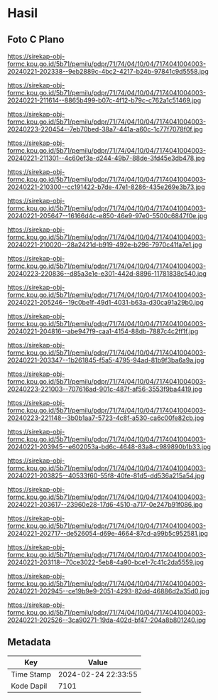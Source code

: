 # Hasil

## Foto C Plano

https://sirekap-obj-formc.kpu.go.id/5b71/pemilu/pdpr/71/74/04/10/04/7174041004003-20240221-202338--9eb2889c-4bc2-4217-b24b-97841c9d5558.jpg

https://sirekap-obj-formc.kpu.go.id/5b71/pemilu/pdpr/71/74/04/10/04/7174041004003-20240221-211614--8865b499-b07c-4f12-b79c-c762a1c51469.jpg

https://sirekap-obj-formc.kpu.go.id/5b71/pemilu/pdpr/71/74/04/10/04/7174041004003-20240223-220454--7eb70bed-38a7-441a-a60c-1c77f7078f0f.jpg

https://sirekap-obj-formc.kpu.go.id/5b71/pemilu/pdpr/71/74/04/10/04/7174041004003-20240221-211301--4c60ef3a-d244-49b7-88de-3fd45e3db478.jpg

https://sirekap-obj-formc.kpu.go.id/5b71/pemilu/pdpr/71/74/04/10/04/7174041004003-20240221-210300--cc191422-b7de-47e1-8286-435e269e3b73.jpg

https://sirekap-obj-formc.kpu.go.id/5b71/pemilu/pdpr/71/74/04/10/04/7174041004003-20240221-205647--16166d4c-e850-46e9-97e0-5500c6847f0e.jpg

https://sirekap-obj-formc.kpu.go.id/5b71/pemilu/pdpr/71/74/04/10/04/7174041004003-20240221-210020--28a2421d-b919-492e-b296-7970c41fa7e1.jpg

https://sirekap-obj-formc.kpu.go.id/5b71/pemilu/pdpr/71/74/04/10/04/7174041004003-20240223-220836--d85a3e1e-e301-442d-8896-11781838c540.jpg

https://sirekap-obj-formc.kpu.go.id/5b71/pemilu/pdpr/71/74/04/10/04/7174041004003-20240221-205246--19c0be1f-49d1-4031-b63a-d30ca91a29b0.jpg

https://sirekap-obj-formc.kpu.go.id/5b71/pemilu/pdpr/71/74/04/10/04/7174041004003-20240221-204816--abe947f9-caa1-4154-88db-7887c4c2ff1f.jpg

https://sirekap-obj-formc.kpu.go.id/5b71/pemilu/pdpr/71/74/04/10/04/7174041004003-20240221-203347--1b261845-f5a5-4795-94ad-81b9f3ba6a9a.jpg

https://sirekap-obj-formc.kpu.go.id/5b71/pemilu/pdpr/71/74/04/10/04/7174041004003-20240223-221003--707616ad-901c-487f-af56-3553f9ba4419.jpg

https://sirekap-obj-formc.kpu.go.id/5b71/pemilu/pdpr/71/74/04/10/04/7174041004003-20240223-221148--3b0b1aa7-5723-4c8f-a530-ca6c00fe82cb.jpg

https://sirekap-obj-formc.kpu.go.id/5b71/pemilu/pdpr/71/74/04/10/04/7174041004003-20240221-203945--e602053a-bd6c-4648-83a8-c989890b1b33.jpg

https://sirekap-obj-formc.kpu.go.id/5b71/pemilu/pdpr/71/74/04/10/04/7174041004003-20240221-203825--40533f60-55f8-40fe-81d5-dd536a215a54.jpg

https://sirekap-obj-formc.kpu.go.id/5b71/pemilu/pdpr/71/74/04/10/04/7174041004003-20240221-203617--23960e28-17d6-4510-a717-0e247b91f086.jpg

https://sirekap-obj-formc.kpu.go.id/5b71/pemilu/pdpr/71/74/04/10/04/7174041004003-20240221-202717--de526054-d69e-4664-87cd-a99b5c952581.jpg

https://sirekap-obj-formc.kpu.go.id/5b71/pemilu/pdpr/71/74/04/10/04/7174041004003-20240221-203118--70ce3022-5eb8-4a90-bce1-7c41c2da5559.jpg

https://sirekap-obj-formc.kpu.go.id/5b71/pemilu/pdpr/71/74/04/10/04/7174041004003-20240221-202945--ce19b9e9-2051-4293-82dd-46886d2a35d0.jpg

https://sirekap-obj-formc.kpu.go.id/5b71/pemilu/pdpr/71/74/04/10/04/7174041004003-20240221-202526--3ca90271-19da-402d-bf47-204a8b801240.jpg


## Metadata

| Key        | Value               |
| ---------- | ------------------- |
| Time Stamp | 2024-02-24 22:33:55 |
| Kode Dapil | 7101                |



